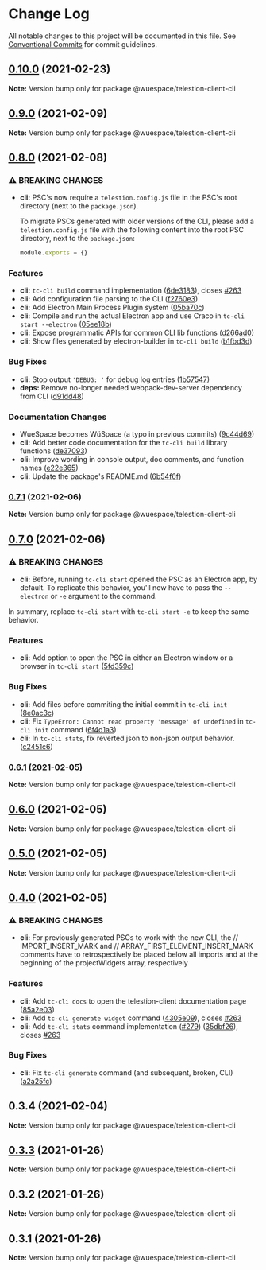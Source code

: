 # Change Log

All notable changes to this project will be documented in this file.
See [Conventional Commits](https://conventionalcommits.org) for commit guidelines.

## [0.10.0](https://github.com/TelestionTeam/telestion-client/compare/v0.9.0...v0.10.0) (2021-02-23)

**Note:** Version bump only for package @wuespace/telestion-client-cli





## [0.9.0](https://github.com/TelestionTeam/telestion-client/compare/v0.8.0...v0.9.0) (2021-02-09)

**Note:** Version bump only for package @wuespace/telestion-client-cli





## [0.8.0](https://github.com/TelestionTeam/telestion-client/compare/v0.7.1...v0.8.0) (2021-02-08)


### ⚠ BREAKING CHANGES

* **cli:** PSC's now require a `telestion.config.js` file in the PSC's root directory (next to the `package.json`).

  To migrate PSCs generated with older versions of the CLI, please add a `telestion.config.js` file with the following content into the root PSC directory, next to the `package.json`:
  ```js
  module.exports = {}
  ```

### Features

* **cli:** `tc-cli build` command implementation ([6de3183](https://github.com/TelestionTeam/telestion-client/commit/6de318393c2713a16510ecd07b56cdea22953288)), closes [#263](https://github.com/TelestionTeam/telestion-client/issues/263)
* **cli:** Add configuration file parsing to the CLI ([f2760e3](https://github.com/TelestionTeam/telestion-client/commit/f2760e3f0c377c2cc9c9b409d71460db68927581))
* **cli:** Add Electron Main Process Plugin system ([05ba70c](https://github.com/TelestionTeam/telestion-client/commit/05ba70c6aa67153b31422d49e2f4603d57ac168d))
* **cli:** Compile and run the actual Electron app and use Craco in `tc-cli start --electron` ([05ee18b](https://github.com/TelestionTeam/telestion-client/commit/05ee18b752515838d6d53f6a64d682a775e3de50))
* **cli:** Expose programmatic APIs for common CLI lib functions ([d266ad0](https://github.com/TelestionTeam/telestion-client/commit/d266ad0da902774a0c62b33725bbf731d90a9ecd))
* **cli:** Show files generated by electron-builder in `tc-cli build` ([b1fbd3d](https://github.com/TelestionTeam/telestion-client/commit/b1fbd3dd949c328853fba9add1d5b5b734c40328))


### Bug Fixes

* **cli:** Stop output `'DEBUG: '` for debug log entries ([1b57547](https://github.com/TelestionTeam/telestion-client/commit/1b57547d1a0d05e00c409fd90f136dc302492d45))
* **deps:** Remove no-longer needed webpack-dev-server dependency from CLI ([d91dd48](https://github.com/TelestionTeam/telestion-client/commit/d91dd4888c838fbd750ba32895e5d7d9885e0e13))


### Documentation Changes

* WueSpace becomes WüSpace (a typo in previous commits) ([9c44d69](https://github.com/TelestionTeam/telestion-client/commit/9c44d696f0d5502ce5222a90011e892b8a7054c2))
* **cli:** Add better code documentation for the `tc-cli build` library functions ([de37093](https://github.com/TelestionTeam/telestion-client/commit/de37093f64be5225cb0a864ff4ee4c3fe20e7f16))
* **cli:** Improve wording in console output, doc comments, and function names ([e22e365](https://github.com/TelestionTeam/telestion-client/commit/e22e36545f55d0b37dabfd3221b26873764493d9))
* **cli:** Update the package's README.md ([6b54f6f](https://github.com/TelestionTeam/telestion-client/commit/6b54f6fb40dc15e632dadaaaa77d910f567d5278))



### [0.7.1](https://github.com/TelestionTeam/telestion-client/compare/v0.7.0...v0.7.1) (2021-02-06)

**Note:** Version bump only for package @wuespace/telestion-client-cli





## [0.7.0](https://github.com/TelestionTeam/telestion-client/compare/v0.6.1...v0.7.0) (2021-02-06)


### ⚠ BREAKING CHANGES

* **cli:** Before, running `tc-cli start` opened the PSC as an Electron app, by default. To replicate this behavior, you'll now have to pass the `--electron` or `-e` argument to the command.

In summary, replace `tc-cli start` with `tc-cli start -e` to keep the same behavior.

### Features

* **cli:** Add option to open the PSC in either an Electron window or a browser in `tc-cli start` ([5fd359c](https://github.com/TelestionTeam/telestion-client/commit/5fd359c6d5e04208be15c41e37a9c1612eb463b0))


### Bug Fixes

* **cli:** Add files before commiting the initial commit in `tc-cli init` ([8e0ac3c](https://github.com/TelestionTeam/telestion-client/commit/8e0ac3c6963e79c3606283151a9bfcacc465a7b7))
* **cli:** Fix `TypeError: Cannot read property 'message' of undefined` in `tc-cli init` command ([6f4d1a3](https://github.com/TelestionTeam/telestion-client/commit/6f4d1a376210f8ec368f1ad80f8b2f09bcf9d6f8))
* **cli:** In `tc-cli stats`, fix reverted json to non-json output behavior. ([c2451c6](https://github.com/TelestionTeam/telestion-client/commit/c2451c6b4df1b998304aed80cdded8f5331ec17f))



### [0.6.1](https://github.com/TelestionTeam/telestion-client/compare/v0.6.0...v0.6.1) (2021-02-05)

**Note:** Version bump only for package @wuespace/telestion-client-cli





## [0.6.0](https://github.com/TelestionTeam/telestion-client/compare/v0.5.0...v0.6.0) (2021-02-05)

**Note:** Version bump only for package @wuespace/telestion-client-cli





## [0.5.0](https://github.com/TelestionTeam/telestion-client/compare/v0.4.0...v0.5.0) (2021-02-05)

**Note:** Version bump only for package @wuespace/telestion-client-cli





## [0.4.0](https://github.com/TelestionTeam/telestion-client/compare/v0.3.3...v0.4.0) (2021-02-05)


### ⚠ BREAKING CHANGES

* **cli:** For previously generated PSCs to work with the new CLI, the // IMPORT_INSERT_MARK and // ARRAY_FIRST_ELEMENT_INSERT_MARK comments have to retrospectively be placed below all imports and at the beginning of the projectWidgets array, respectively

### Features

* **cli:** Add `tc-cli docs` to open the telestion-client documentation page ([85a2e03](https://github.com/TelestionTeam/telestion-client/commit/85a2e03f05bf0bdd3887240339a8a15912ea8dd2))
* **cli:** Add `tc-cli generate widget` command ([4305e09](https://github.com/TelestionTeam/telestion-client/commit/4305e09d45204607bba7fa7fd41360824ce2b112)), closes [#263](https://github.com/TelestionTeam/telestion-client/issues/263)
* **cli:** Add `tc-cli stats` command implementation ([#279](https://github.com/TelestionTeam/telestion-client/issues/279)) ([35dbf26](https://github.com/TelestionTeam/telestion-client/commit/35dbf263f820a01deff7a9cf228ba44abf6aaeb3)), closes [#263](https://github.com/TelestionTeam/telestion-client/issues/263)


### Bug Fixes

* **cli:** Fix `tc-cli generate` command (and subsequent, broken, CLI) ([a2a25fc](https://github.com/TelestionTeam/telestion-client/commit/a2a25fc9770835b43ea289a8c3006384c42ec3d0))



## 0.3.4 (2021-02-04)

**Note:** Version bump only for package @wuespace/telestion-client-cli





## [0.3.3](https://github.com/TelestionTeam/telestion-client/compare/v0.3.2...v0.3.3) (2021-01-26)

**Note:** Version bump only for package @wuespace/telestion-client-cli

## 0.3.2 (2021-01-26)

**Note:** Version bump only for package @wuespace/telestion-client-cli

## 0.3.1 (2021-01-26)

**Note:** Version bump only for package @wuespace/telestion-client-cli
